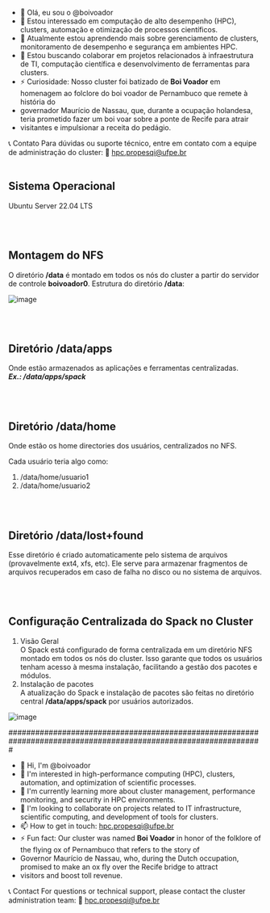 - 👋 Olá, eu sou o @boivoador
- 👀 Estou interessado em computação de alto desempenho (HPC), clusters, automação e otimização de processos científicos.
- 🌱 Atualmente estou aprendendo mais sobre gerenciamento de clusters, monitoramento de desempenho e segurança em ambientes HPC.
- 💞️ Estou buscando colaborar em projetos relacionados à infraestrutura de TI, computação científica e desenvolvimento de ferramentas para clusters.
- ⚡ Curiosidade: Nosso cluster foi batizado de **Boi Voador** em homenagem ao folclore do boi voador de Pernambuco que remete à história do
- governador Maurício de Nassau, que, durante a ocupação holandesa, teria prometido fazer um boi voar sobre a ponte de Recife para atrair
- visitantes e impulsionar a receita do pedágio.


📞 Contato
Para dúvidas ou suporte técnico, entre em contato com a equipe de administração do cluster:
📧 hpc.propesqi@ufpe.br
<br><br>
<h2>Sistema Operacional</h2>
Ubuntu Server 22.04 LTS

<br><br>

<h2>Montagem do NFS</h2>
O diretório <strong>/data</strong> é montado em todos os nós do cluster a partir do servidor de controle <strong>boivoador0</strong>.
Estrutura do diretório <strong>/data</strong>:
<br>

![image](https://github.com/user-attachments/assets/224db0ee-039c-4958-98b2-e70a67ebef46)

<br><br>

<h2>Diretório /data/apps</h2>
Onde estão armazenados as aplicações e ferramentas centralizadas.
<br>
<i><strong>Ex.: /data/apps/spack</strong></i>

<br><br>

<h2>Diretório /data/home</h2>
<p>Onde estão os home directories dos usuários, centralizados no NFS.</p>

Cada usuário teria algo como:
1. /data/home/usuario1
2. /data/home/usuario2

<br><br>

<h2>Diretório /data/lost+found</h2>
Esse diretório é criado automaticamente pelo sistema de arquivos (provavelmente ext4, xfs, etc). Ele serve para armazenar fragmentos de arquivos recuperados em caso de falha no disco ou no sistema de arquivos.

<br><br>

<h2>Configuração Centralizada do Spack no Cluster</h2>

1. Visão Geral <br>
O Spack está configurado de forma centralizada em um diretório NFS montado em todos os nós do cluster. Isso garante que todos os usuários tenham acesso à mesma instalação, facilitando a gestão dos pacotes e módulos.
3. Instalação de pacotes <br>
A atualização do Spack e instalação de pacotes são feitas no diretório central <strong>/data/apps/spack</strong> por usuários autorizados.

![image](https://github.com/user-attachments/assets/055b0094-3112-4fb9-bae4-5139879897a0)

#################################################################################################################


- 👋 Hi, I'm @boivoador
- 👀 I'm interested in high-performance computing (HPC), clusters, automation, and optimization of scientific processes.
- 🌱 I'm currently learning more about cluster management, performance monitoring, and security in HPC environments.
- 💞️ I'm looking to collaborate on projects related to IT infrastructure, scientific computing, and development of tools for clusters.
- 📫 How to get in touch: hpc.propesqi@ufpe.br
- ⚡ Fun fact: Our cluster was named **Boi Voador** in honor of the folklore of the flying ox of Pernambuco that refers to the story of
- Governor Maurício de Nassau, who, during the Dutch occupation, promised to make an ox fly over the Recife bridge to attract
- visitors and boost toll revenue.


📞 Contact
For questions or technical support, please contact the cluster administration team:
📧 hpc.propesqi@ufpe.br
